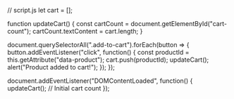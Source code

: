 // script.js
let cart = [];

function updateCart() {
    const cartCount = document.getElementById("cart-count");
    cartCount.textContent = cart.length;
}

document.querySelectorAll(".add-to-cart").forEach(button => {
    button.addEventListener("click", function() {
        const productId = this.getAttribute("data-product");
        cart.push(productId);
        updateCart();
        alert("Product added to cart!");
    });
});

document.addEventListener("DOMContentLoaded", function() {
    updateCart();  // Initial cart count
});
